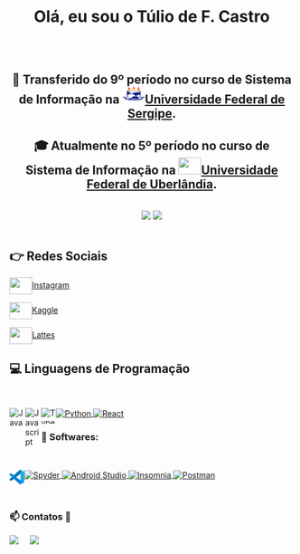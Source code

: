 <h1 align='center'>Olá, eu sou o Túlio  de F. Castro </h1><br/>
<br/>
  
<h2 align='center'>🚀 Transferido do 9º período no curso de Sistema de Informação na <img src="./images/logoUfs.svg" height="30" width="40"/><a href=https://www.ufs.br>Universidade Federal de Sergipe</a>.
</h2>
<h2 align='center'>🎓 Atualmente no 5º período no curso de Sistema de Informação na <img src="https://upload.wikimedia.org/wikipedia/commons/6/65/Ufu_logo.svg" height="30" width="40" /><a href=https://www.ufu.br>Universidade Federal de Uberlândia</a>.
</h2>

<br/> 
<div align='center'>
  <img height="180em" src="https://github-readme-stats.vercel.app/api?username=tuliomitico&show_icons=true&theme=dark&include_all_commits=true&count_private=true"/>
  <img height="180em" src="https://github-readme-stats.vercel.app/api/top-langs/?username=tuliomitico&layout=compact&langs_count=8&theme=dark"/>
</div>
<br/> 

## 👉 Redes Sociais

<a href="https://www.instagram.com/tuliofreitascastro" target="blank"><img align="center" src="https://cdn.jsdelivr.net/npm/simple-icons@3.0.1/icons/instagram.svg" alt="" height="30" width="40" />Instagram</a>

<a href="https://www.kaggle.com/tuliofc" target="blank"><img align="center" src="https://cdn.jsdelivr.net/npm/simple-icons@3.0.1/icons/kaggle.svg" alt="" height="30" width="40" />Kaggle</a>

<a href="http://lattes.cnpq.br/4623470967406949" target="blank"><img align="center" src="https://i.imgur.com/2iVxee6.png" alt="" height="30" width="40" />Lattes</a>


## 💻 Linguagens de Programação

<br/>
<p align="left" >
<a href="https://www.python.org" target="_blank">
  <img align="center" alt="Python" width="28px" src="https://www.vectorlogo.zone/logos/python/python-icon.svg"/>
</a>
<a href="https://reactnative.dev/" target="_blank">
  <img align="center" alt="React" width="26px" height="28px" src="https://www.vectorlogo.zone/logos/reactjs/reactjs-icon.svg"/>
</a>
<a href="https://www.java.com/pt-BR/" target="_blank">
  <img align="left" alt="Java" width="28px" src="https://www.vectorlogo.zone/logos/java/java-icon.svg"/>
</a>
<a href="https://www.w3.org/html/" target="_blank">
  <img align="left" alt="Javascript" width="28px" src="https://upload.vectorlogo.zone/logos/javascript/images/239ec8a4-163e-4792-83b6-3f6d96911757.svg" /></a>
<a href="https://www.typescriptlang.org/" target="_blank">
  <img align="left" alt="Typescript" width="26px" height="28px" src="https://www.vectorlogo.zone/logos/typescriptlang/typescriptlang-icon.svg" /></a>
<br/>
</p>

### 🧰 Softwares:

<br/>
<p align="left" >
  <a href="https://code.visualstudio.com/" target="_blank"> <img align="left" alt="Visual Studio Code" width="26px" src="https://raw.githubusercontent.com/github/explore/80688e429a7d4ef2fca1e82350fe8e3517d3494d/topics/visual-studio-code/visual-studio-code.png" /></a> 
  <a href="http://www.spyder-ide.org" target="_blank">
  <img align="center" alt="Spyder" height="28px" src="https://upload.wikimedia.org/wikipedia/commons/7/7e/Spyder_logo.svg" />
  </a>
  <a href="https://developer.android.com/studio?hl=pt&gclid=Cj0KCQjw5PGFBhC2ARIsAIFIMNeSR2C0Gc17zpGKseNSAozf0f4GK4elcRl69-SfYcOEu5ry8anRzWoaAlNdEALw_wcB&gclsrc=aw.ds"       target="_blank">
  <img align="center" alt="Android Studio" height="26px" src="https://upload.wikimedia.org/wikipedia/commons/thumb/e/e3/Android_Studio_Icon_%282014-2019%29.svg/712px-Android_Studio_Icon_%282014-2019%29.svg.png" />
  </a>
  <a href="https://insomnia.rest/" target="_blank">
  <img align="center" alt="Insomnia" width="26px" src="https://raw.githubusercontent.com/gilbarbara/logos/master/logos/insomnia.svg" />
  </a> 
  <a href="https://www.postman.com/" target="_blank">
  <img align="center" alt="Postman" width="26px" src="https://www.vectorlogo.zone/logos/getpostman/getpostman-icon.svg" />
  </a> 
</p>
<br/>

### 📫 Contatos 👋

<p align="left">
  <a target="_blank" href="https://www.linkedin.com/in/túlio-de-freitas-castro-661227156"/><img src="https://img.shields.io/badge/linkedin-%230077B5.svg?&style=for-the-badge&logo=linkedin&logoColor=white" /></a>&nbsp;&nbsp;&nbsp;&nbsp;
  <a href="mailto:tuliofc2008@hotmail.com?subject=Hello%20John%20Doe,%20From%20Github"><img src="https://img.shields.io/badge/outlook-0078d4.svg?&style=for-the-badge&logo=microsoft-outlook&logoColor=white" /></a>&nbsp;&nbsp;&nbsp;&nbsp;
</p>

<!--
**tuliomitico/tuliomitico** is a ✨ _special_ ✨ repository because its `README.md` (this file) appears on your GitHub profile.

Here are some ideas to get you started:

- 🔭 I’m currently working on ...
- 🌱 I’m currently learning ...
- 👯 I’m looking to collaborate on ...
- 🤔 I’m looking for help with ...
- 💬 Ask me about ...
- 📫 How to reach me: ...
- 😄 Pronouns: ...
- ⚡ Fun fact: ...
-->
